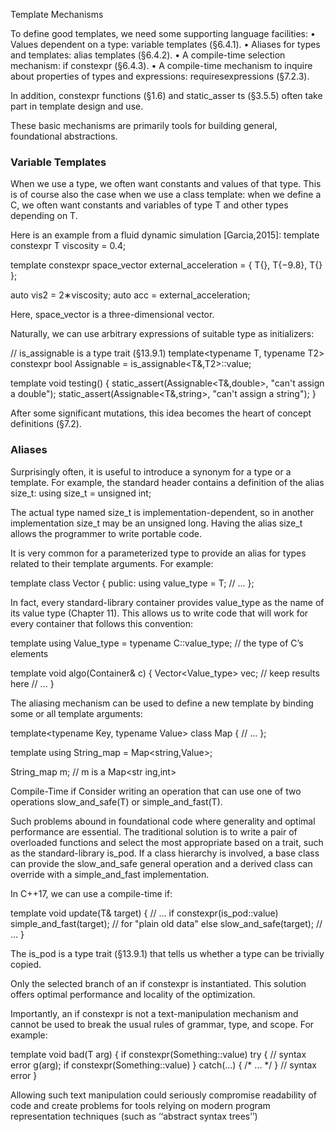 Template Mechanisms

To define good templates, we need some supporting language facilities:
• Values dependent on a type: variable templates (§6.4.1).
• Aliases for types and templates: alias templates (§6.4.2).
• A compile-time selection mechanism: if constexpr (§6.4.3).
• A compile-time mechanism to inquire about properties of types and expressions: requiresexpressions (§7.2.3).

In addition, constexpr functions (§1.6) and static_asser ts (§3.5.5) often take part in template design and use.

These basic mechanisms are primarily tools for building general, foundational abstractions.

### Variable Templates
When we use a type, we often want constants and values of that type. This is of course also the case when we use a class template: when we define a C<T>, we often want constants and variables of type T and other types depending on T.

Here is an example from a fluid dynamic simulation
[Garcia,2015]:
template <class T>
  constexpr T viscosity = 0.4;

template <class T>
  constexpr space_vector<T> external_acceleration = { T{}, T{−9.8}, T{} };

auto vis2 = 2∗viscosity<double>;
auto acc = external_acceleration<float>;

Here, space_vector is a three-dimensional vector.

Naturally, we can use arbitrary expressions of suitable type as initializers:

// is_assignable is a type trait (§13.9.1)
template<typename T, typename T2>
  constexpr bool Assignable = is_assignable<T&,T2>::value;



template<typename T>
void testing()
{
  static_assert(Assignable<T&,double>, "can't assign a double");
  static_assert(Assignable<T&,string>, "can't assign a string");
}

After some significant mutations, this idea becomes the heart of concept definitions (§7.2).



### Aliases
Surprisingly often, it is useful to introduce a synonym for a type or a template. For example, the standard header <cstddef> contains a definition of the alias size_t:
using size_t = unsigned int;

The actual type named size_t is implementation-dependent, so in another implementation size_t may be an unsigned long. Having the alias size_t allows the programmer to write portable code.

It is very common for a parameterized type to provide an alias for types related to their template arguments. For example:

template<typename T>
class Vector {
public:
  using value_type = T;
  // ...
};

In fact, every standard-library container provides value_type as the name of its value type (Chapter 11). This allows us to write code that will work for every container that follows this convention:

template<typename C>
using Value_type = typename C::value_type; // the type of C’s elements

template<typename Container>
void algo(Container& c)
{
  Vector<Value_type<Container>> vec; // keep results here
  // ...
}

The aliasing mechanism can be used to define a new template by binding some or all template arguments:

template<typename Key, typename Value>
class Map {
  // ...
};

template<typename Value>
using String_map = Map<string,Value>;

String_map<int> m; // m is a Map<str ing,int>



Compile-Time if
Consider writing an operation that can use one of two operations slow_and_safe(T) or simple_and_fast(T).

Such problems abound in foundational code where generality and optimal performance are essential. The traditional solution is to write a pair of overloaded functions and select the most appropriate based on a trait, such as the standard-library is_pod. If a class hierarchy is involved, a base class can provide the slow_and_safe general operation and a derived class can override with a simple_and_fast implementation.

In C++17, we can use a compile-time if:

template<typename T>
void update(T& target)
{
  // ...
  if constexpr(is_pod<T>::value)
    simple_and_fast(target); // for "plain old data"
  else
    slow_and_safe(target);
  // ...
}

The is_pod<T> is a type trait (§13.9.1) that tells us whether a type can be trivially copied.

Only the selected branch of an if constexpr is instantiated. This solution offers optimal performance and locality of the optimization.

Importantly, an if constexpr is not a text-manipulation mechanism and cannot be used to break the usual rules of grammar, type, and scope. For example:

template<typename T>
void bad(T arg)
{
  if constexpr(Something<T>::value)
    try { // syntax error
    g(arg);
    if constexpr(Something<T>::value)
    }
    catch(...) { /* ... */ } // syntax error
}

Allowing such text manipulation could seriously compromise readability of code and create problems for tools relying on modern program representation techniques (such as ‘‘abstract syntax trees’’)
